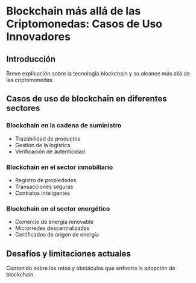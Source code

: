 # Blockchain más allá de las Criptomonedas: Casos de Uso Innovadores

## Introducción

Breve explicación sobre la tecnología blockchain y su alcance más allá de las criptomonedas.

## Casos de uso de blockchain en diferentes sectores

### Blockchain en la cadena de suministro

-   Trazabilidad de productos
-   Gestión de la logística
-   Verificación de autenticidad

### Blockchain en el sector inmobiliario

-   Registro de propiedades
-   Transacciones seguras
-   Contratos inteligentes

### Blockchain en el sector energético

-   Comercio de energía renovable
-   Microrredes descentralizadas
-   Certificados de origen de energía

## Desafíos y limitaciones actuales

Contenido sobre los retos y obstáculos que enfrenta la adopción de blockchain.
